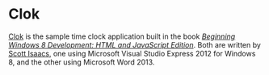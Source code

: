 # Clok

[Clok](http://clok.us) is the sample time clock application built in the book [*Beginning Windows 8 Development: HTML and JavaScript Edition*](http://beginningwinjs.com).  Both are written by [Scott Isaacs](http://www.tapmymind.com), one using Microsoft Visual Studio Express 2012 for Windows 8, and the other using Microsoft Word 2013.
